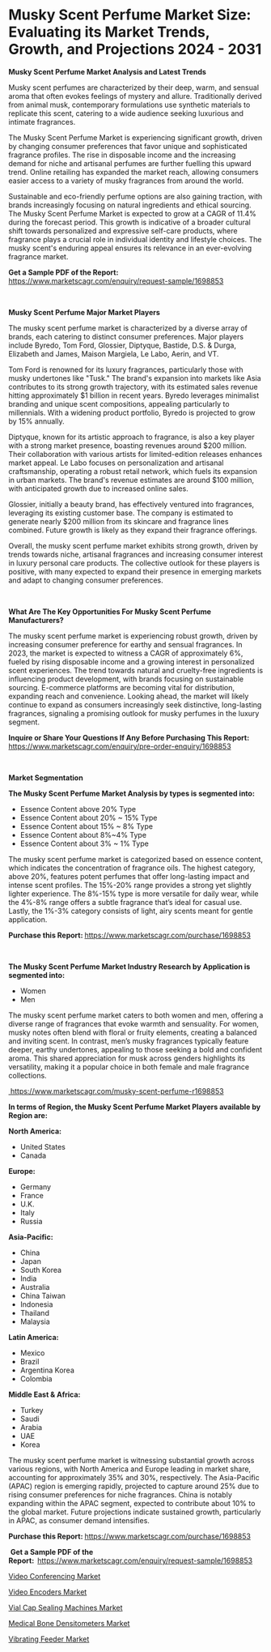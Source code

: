 <p><h1>Musky Scent Perfume Market Size: Evaluating its Market Trends, Growth, and Projections 2024 - 2031</h1></p><p><strong>Musky Scent Perfume Market Analysis and Latest Trends</strong></p>
<p><p>Musky scent perfumes are characterized by their deep, warm, and sensual aroma that often evokes feelings of mystery and allure. Traditionally derived from animal musk, contemporary formulations use synthetic materials to replicate this scent, catering to a wide audience seeking luxurious and intimate fragrances. </p><p>The Musky Scent Perfume Market is experiencing significant growth, driven by changing consumer preferences that favor unique and sophisticated fragrance profiles. The rise in disposable income and the increasing demand for niche and artisanal perfumes are further fuelling this upward trend. Online retailing has expanded the market reach, allowing consumers easier access to a variety of musky fragrances from around the world. </p><p>Sustainable and eco-friendly perfume options are also gaining traction, with brands increasingly focusing on natural ingredients and ethical sourcing. The Musky Scent Perfume Market is expected to grow at a CAGR of 11.4% during the forecast period. This growth is indicative of a broader cultural shift towards personalized and expressive self-care products, where fragrance plays a crucial role in individual identity and lifestyle choices. The musky scent's enduring appeal ensures its relevance in an ever-evolving fragrance market.</p></p>
<p><strong>Get a Sample PDF of the Report:&nbsp;</strong> <a href="https://www.marketscagr.com/enquiry/request-sample/1698853?utm_campaign=1557&utm_medium=2&utm_source=Github&utm_content=ia&utm_term=20102024&utm_id=musky-scent-perfume">https://www.marketscagr.com/enquiry/request-sample/1698853</a></p>
<p>&nbsp;</p>
<p><strong>Musky Scent Perfume Major Market Players</strong></p>
<p><p>The musky scent perfume market is characterized by a diverse array of brands, each catering to distinct consumer preferences. Major players include Byredo, Tom Ford, Glossier, Diptyque, Bastide, D.S. & Durga, Elizabeth and James, Maison Margiela, Le Labo, Aerin, and VT. </p><p>Tom Ford is renowned for its luxury fragrances, particularly those with musky undertones like "Tusk." The brand's expansion into markets like Asia contributes to its strong growth trajectory, with its estimated sales revenue hitting approximately $1 billion in recent years. Byredo leverages minimalist branding and unique scent compositions, appealing particularly to millennials. With a widening product portfolio, Byredo is projected to grow by 15% annually.</p><p>Diptyque, known for its artistic approach to fragrance, is also a key player with a strong market presence, boasting revenues around $200 million. Their collaboration with various artists for limited-edition releases enhances market appeal. Le Labo focuses on personalization and artisanal craftsmanship, operating a robust retail network, which fuels its expansion in urban markets. The brand's revenue estimates are around $100 million, with anticipated growth due to increased online sales.</p><p>Glossier, initially a beauty brand, has effectively ventured into fragrances, leveraging its existing customer base. The company is estimated to generate nearly $200 million from its skincare and fragrance lines combined. Future growth is likely as they expand their fragrance offerings.</p><p>Overall, the musky scent perfume market exhibits strong growth, driven by trends towards niche, artisanal fragrances and increasing consumer interest in luxury personal care products. The collective outlook for these players is positive, with many expected to expand their presence in emerging markets and adapt to changing consumer preferences.</p></p>
<p>&nbsp;</p>
<p><strong>What Are The Key Opportunities For Musky Scent Perfume Manufacturers?</strong></p>
<p><p>The musky scent perfume market is experiencing robust growth, driven by increasing consumer preference for earthy and sensual fragrances. In 2023, the market is expected to witness a CAGR of approximately 6%, fueled by rising disposable income and a growing interest in personalized scent experiences. The trend towards natural and cruelty-free ingredients is influencing product development, with brands focusing on sustainable sourcing. E-commerce platforms are becoming vital for distribution, expanding reach and convenience. Looking ahead, the market will likely continue to expand as consumers increasingly seek distinctive, long-lasting fragrances, signaling a promising outlook for musky perfumes in the luxury segment.</p></p>
<p><strong>Inquire or Share Your Questions If Any Before Purchasing This Report:</strong> <a href="https://www.marketscagr.com/enquiry/pre-order-enquiry/1698853?utm_campaign=1557&utm_medium=2&utm_source=Github&utm_content=ia&utm_term=20102024&utm_id=musky-scent-perfume">https://www.marketscagr.com/enquiry/pre-order-enquiry/1698853</a></p>
<p>&nbsp;</p>
<p><strong>Market Segmentation</strong></p>
<p><strong>The Musky Scent Perfume Market Analysis by types is segmented into:</strong></p>
<p><ul><li>Essence Content above 20% Type</li><li>Essence Content about 20% ~ 15% Type</li><li>Essence Content about 15% ~ 8% Type</li><li>Essence Content about 8%~4% Type</li><li>Essence Content about 3% ~ 1% Type</li></ul></p>
<p><p>The musky scent perfume market is categorized based on essence content, which indicates the concentration of fragrance oils. The highest category, above 20%, features potent perfumes that offer long-lasting impact and intense scent profiles. The 15%-20% range provides a strong yet slightly lighter experience. The 8%-15% type is more versatile for daily wear, while the 4%-8% range offers a subtle fragrance that’s ideal for casual use. Lastly, the 1%-3% category consists of light, airy scents meant for gentle application.</p></p>
<p><strong>Purchase this Report:&nbsp;</strong><a href="https://www.marketscagr.com/purchase/1698853?utm_campaign=1557&utm_medium=2&utm_source=Github&utm_content=ia&utm_term=20102024&utm_id=musky-scent-perfume">https://www.marketscagr.com/purchase/1698853</a></p>
<p>&nbsp;</p>
<p><strong>The Musky Scent Perfume Market Industry Research by Application is segmented into:</strong></p>
<p><ul><li>Women</li><li>Men</li></ul></p>
<p><p>The musky scent perfume market caters to both women and men, offering a diverse range of fragrances that evoke warmth and sensuality. For women, musky notes often blend with floral or fruity elements, creating a balanced and inviting scent. In contrast, men’s musky fragrances typically feature deeper, earthy undertones, appealing to those seeking a bold and confident aroma. This shared appreciation for musk across genders highlights its versatility, making it a popular choice in both female and male fragrance collections.</p></p>
<p><a href="https://www.marketscagr.com/musky-scent-perfume-r1698853?utm_campaign=1557&utm_medium=2&utm_source=Github&utm_content=ia&utm_term=20102024&utm_id=musky-scent-perfume">&nbsp;https://www.marketscagr.com/musky-scent-perfume-r1698853</a></p>
<p><strong>In terms of Region, the Musky Scent Perfume Market Players available by Region are:</strong></p>
<p>
    <p> <strong> North America: </strong>
        <ul>
            <li>United States</li>
            <li>Canada</li>
        </ul>
        </p> 
    <p> <strong> Europe: </strong>
        <ul>
            <li>Germany</li>
            <li>France</li>
            <li>U.K.</li>
            <li>Italy</li>
            <li>Russia</li>
        </ul>
        </p> 
    <p> <strong> Asia-Pacific: </strong>
        <ul>
            <li>China</li>
            <li>Japan</li>
            <li>South Korea</li>
            <li>India</li>
            <li>Australia</li>
            <li>China Taiwan</li>
            <li>Indonesia</li>
            <li>Thailand</li>
            <li>Malaysia</li>
        </ul>
        </p> 
    <p> <strong> Latin America: </strong>
        <ul>
            <li>Mexico</li>
            <li>Brazil</li>
            <li>Argentina Korea</li>
            <li>Colombia</li>
        </ul>
        </p> 
    <p> <strong> Middle East & Africa: </strong>
        <ul>
            <li>Turkey</li>
            <li>Saudi</li>
            <li>Arabia</li>
            <li>UAE</li>
            <li>Korea</li>
        </ul>
    </p>
    </p>
<p><p>The musky scent perfume market is witnessing substantial growth across various regions, with North America and Europe leading in market share, accounting for approximately 35% and 30%, respectively. The Asia-Pacific (APAC) region is emerging rapidly, projected to capture around 25% due to rising consumer preferences for niche fragrances. China is notably expanding within the APAC segment, expected to contribute about 10% to the global market. Future projections indicate sustained growth, particularly in APAC, as consumer demand intensifies.</p></p>
<p><strong>Purchase this Report: </strong><a href="https://www.marketscagr.com/purchase/1698853?utm_campaign=1557&utm_medium=2&utm_source=Github&utm_content=ia&utm_term=20102024&utm_id=musky-scent-perfume">https://www.marketscagr.com/purchase/1698853</a></p>
<p>&nbsp;<strong>Get a Sample PDF of the Report:&nbsp;&nbsp;</strong><a href="https://www.marketscagr.com/enquiry/request-sample/1698853?utm_campaign=1557&utm_medium=2&utm_source=Github&utm_content=ia&utm_term=20102024&utm_id=musky-scent-perfume">https://www.marketscagr.com/enquiry/request-sample/1698853</a></p>
<p><strong></strong></p>
<p><p><a href="https://www.linkedin.com/pulse/video-conferencing-market-share-analysis-growth-trends-forecasts-rh3wf?utm_campaign=1557&utm_medium=2&utm_source=Github&utm_content=ia&utm_term=20102024&utm_id=musky-scent-perfume">Video Conferencing Market</a></p><p><a href="https://www.linkedin.com/pulse/video-encoders-market-evolution-future-outlook-forecasting-industry-0ddsf?utm_campaign=1557&utm_medium=2&utm_source=Github&utm_content=ia&utm_term=20102024&utm_id=musky-scent-perfume">Video Encoders Market</a></p><p><a href="https://www.linkedin.com/pulse/vial-cap-sealing-machines-market-evolution-regional-adaptations-od1yf?utm_campaign=1557&utm_medium=2&utm_source=Github&utm_content=ia&utm_term=20102024&utm_id=musky-scent-perfume">Vial Cap Sealing Machines Market</a></p><p><a href="https://www.linkedin.com/pulse/insights-medical-bone-densitometers-industry-market-edcbe?utm_campaign=1557&utm_medium=2&utm_source=Github&utm_content=ia&utm_term=20102024&utm_id=musky-scent-perfume">Medical Bone Densitometers Market</a></p><p><a href="https://www.linkedin.com/pulse/charting-future-comprehensive-analysis-global-vibrating-feeder-poakf?utm_campaign=1557&utm_medium=2&utm_source=Github&utm_content=ia&utm_term=20102024&utm_id=musky-scent-perfume">Vibrating Feeder Market</a></p></p>